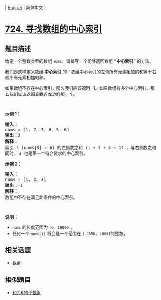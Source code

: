 
| [English](README.md) | 简体中文 |

# [724. 寻找数组的中心索引](https://leetcode-cn.com/problems/find-pivot-index/)

## 题目描述

<p>给定一个整数类型的数组&nbsp;<code>nums</code>，请编写一个能够返回数组 <strong>&ldquo;中心索引&rdquo; </strong>的方法。</p>

<p>我们是这样定义数组<strong> 中心索引 </strong>的：数组中心索引的左侧所有元素相加的和等于右侧所有元素相加的和。</p>

<p>如果数组不存在中心索引，那么我们应该返回 -1。如果数组有多个中心索引，那么我们应该返回最靠近左边的那一个。</p>

<p>&nbsp;</p>

<p><strong>示例 1：</strong></p>

<pre><strong>输入：</strong>
nums = [1, 7, 3, 6, 5, 6]
<strong>输出：</strong>3
<strong>解释：</strong>
索引 3 (nums[3] = 6) 的左侧数之和 (1 + 7 + 3 = 11)，与右侧数之和 (5 + 6 = 11) 相等。
同时, 3 也是第一个符合要求的中心索引。
</pre>

<p><strong>示例 2：</strong></p>

<pre><strong>输入：</strong>
nums = [1, 2, 3]
<strong>输出：</strong>-1
<strong>解释：</strong>
数组中不存在满足此条件的中心索引。</pre>

<p>&nbsp;</p>

<p><strong>说明：</strong></p>

<ul>
	<li><code>nums</code> 的长度范围为&nbsp;<code>[0, 10000]</code>。</li>
	<li>任何一个&nbsp;<code>nums[i]</code> 将会是一个范围在&nbsp;<code>[-1000, 1000]</code>的整数。</li>
</ul>


## 相关话题

- [数组](https://leetcode-cn.com/tag/array)

## 相似题目

- [和为K的子数组](../subarray-sum-equals-k/README.md)
